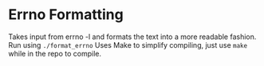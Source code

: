 # Errno Formatting

Takes input from errno -l and formats the text into a more readable fashion.  
Run using `./format_errno`
Uses Make to simplify compiling, just use `make` while in the repo to compile.
